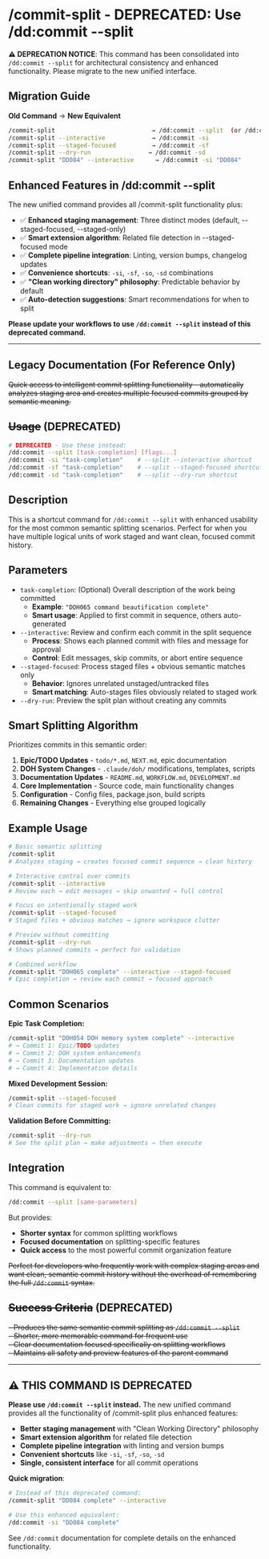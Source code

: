 # /commit-split - DEPRECATED: Use /dd:commit --split

**⚠️ DEPRECATION NOTICE**: This command has been consolidated into `/dd:commit --split` for architectural consistency
and enhanced functionality. Please migrate to the new unified interface.

## Migration Guide

**Old Command** → **New Equivalent**

```bash
/commit-split                           → /dd:commit --split  (or /dd:commit -s)
/commit-split --interactive             → /dd:commit -si
/commit-split --staged-focused          → /dd:commit -sf
/commit-split --dry-run                → /dd:commit -sd
/commit-split "DD084" --interactive      → /dd:commit -si "DD084"
```

## Enhanced Features in /dd:commit --split

The new unified command provides all /commit-split functionality plus:

- ✅ **Enhanced staging management**: Three distinct modes (default, --staged-focused, --staged-only)
- ✅ **Smart extension algorithm**: Related file detection in --staged-focused mode
- ✅ **Complete pipeline integration**: Linting, version bumps, changelog updates
- ✅ **Convenience shortcuts**: `-si`, `-sf`, `-so`, `-sd` combinations
- ✅ **"Clean working directory" philosophy**: Predictable behavior by default
- ✅ **Auto-detection suggestions**: Smart recommendations for when to split

**Please update your workflows to use `/dd:commit --split` instead of this deprecated command.**

---

## Legacy Documentation (For Reference Only)

~~Quick access to intelligent commit splitting functionality - automatically analyzes staging area and creates multiple
focused commits grouped by semantic meaning.~~

## ~~Usage~~ (DEPRECATED)

```bash
# DEPRECATED - Use these instead:
/dd:commit --split [task-completion] [flags...]
/dd:commit -si "task-completion"    # --split --interactive shortcut
/dd:commit -sf "task-completion"    # --split --staged-focused shortcut
/dd:commit -sd "task-completion"    # --split --dry-run shortcut
```

## Description

This is a shortcut command for `/dd:commit --split` with enhanced usability for the most common semantic splitting
scenarios. Perfect for when you have multiple logical units of work staged and want clean, focused commit history.

## Parameters

- `task-completion`: (Optional) Overall description of the work being committed
  - **Example**: `"DOH065 command beautification complete"`
  - **Smart usage**: Applied to first commit in sequence, others auto-generated
- `--interactive`: Review and confirm each commit in the split sequence
  - **Process**: Shows each planned commit with files and message for approval
  - **Control**: Edit messages, skip commits, or abort entire sequence
- `--staged-focused`: Process staged files + obvious semantic matches only
  - **Behavior**: Ignores unrelated unstaged/untracked files
  - **Smart matching**: Auto-stages files obviously related to staged work
- `--dry-run`: Preview the split plan without creating any commits

## Smart Splitting Algorithm

Prioritizes commits in this semantic order:

1. **Epic/TODO Updates** - `todo/*.md`, `NEXT.md`, epic documentation
2. **DOH System Changes** - `.claude/doh/` modifications, templates, scripts
3. **Documentation Updates** - `README.md`, `WORKFLOW.md`, `DEVELOPMENT.md`
4. **Core Implementation** - Source code, main functionality changes
5. **Configuration** - Config files, package.json, build scripts
6. **Remaining Changes** - Everything else grouped logically

## Example Usage

```bash
# Basic semantic splitting
/commit-split
# Analyzes staging → creates focused commit sequence → clean history

# Interactive control over commits
/commit-split --interactive
# Review each → edit messages → skip unwanted → full control

# Focus on intentionally staged work
/commit-split --staged-focused
# Staged files + obvious matches → ignore workspace clutter

# Preview without committing
/commit-split --dry-run
# Shows planned commits → perfect for validation

# Combined workflow
/commit-split "DOH065 complete" --interactive --staged-focused
# Epic completion → review each commit → focused approach
```

## Common Scenarios

**Epic Task Completion:**

```bash
/commit-split "DOH054 DOH memory system complete" --interactive
# → Commit 1: Epic/TODO updates
# → Commit 2: DOH system enhancements
# → Commit 3: Documentation updates
# → Commit 4: Implementation details
```

**Mixed Development Session:**

```bash
/commit-split --staged-focused
# Clean commits for staged work → ignore unrelated changes
```

**Validation Before Committing:**

```bash
/commit-split --dry-run
# See the split plan → make adjustments → then execute
```

## Integration

This command is equivalent to:

```bash
/dd:commit --split [same-parameters]
```

But provides:

- **Shorter syntax** for common splitting workflows
- **Focused documentation** on splitting-specific features
- **Quick access** to the most powerful commit organization feature

~~Perfect for developers who frequently work with complex staging areas and want clean, semantic commit history without
the overhead of remembering the full `/dd:commit` syntax.~~

## ~~Success Criteria~~ (DEPRECATED)

~~- Produces the same semantic commit splitting as `/dd:commit --split`~~  
~~- Shorter, more memorable command for frequent use~~  
~~- Clear documentation focused specifically on splitting workflows~~  
~~- Maintains all safety and preview features of the parent command~~

---

## ⚠️ THIS COMMAND IS DEPRECATED

**Please use `/dd:commit --split` instead.** The new unified command provides all the functionality of /commit-split
plus enhanced features:

- **Better staging management** with "Clean Working Directory" philosophy
- **Smart extension algorithm** for related file detection
- **Complete pipeline integration** with linting and version bumps
- **Convenient shortcuts** like `-si`, `-sf`, `-so`, `-sd`
- **Single, consistent interface** for all commit operations

**Quick migration**:

```bash
# Instead of this deprecated command:
/commit-split "DD084 complete" --interactive

# Use this enhanced equivalent:
/dd:commit -si "DD084 complete"
```

See `/dd:commit` documentation for complete details on the enhanced functionality.
